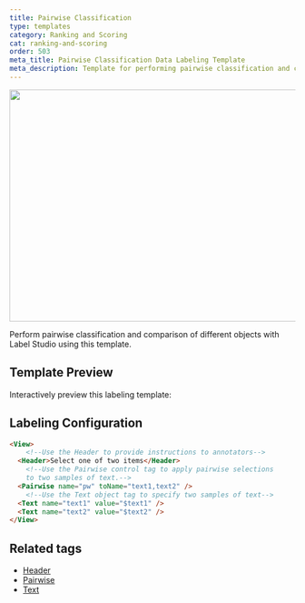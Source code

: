 ```yaml
---
title: Pairwise Classification
type: templates
category: Ranking and Scoring
cat: ranking-and-scoring
order: 503
meta_title: Pairwise Classification Data Labeling Template
meta_description: Template for performing pairwise classification and comparison tasks with Label Studio for your machine learning and data science projects.
---
```


<img src="/images/templates/pairwise-classification.png" alt="" class="gif-border" width="552px" height="408px" />

Perform pairwise classification and comparison of different objects with Label Studio using this template.

## Template Preview

Interactively preview this labeling template:

<div id="main-preview"></div>

## Labeling Configuration

```html
<View>
    <!--Use the Header to provide instructions to annotators-->
  <Header>Select one of two items</Header>
    <!--Use the Pairwise control tag to apply pairwise selections
    to two samples of text.-->
  <Pairwise name="pw" toName="text1,text2" />
    <!--Use the Text object tag to specify two samples of text-->
  <Text name="text1" value="$text1" />
  <Text name="text2" value="$text2" />
</View>
```

## Related tags
- [Header](/tags/header.html)
- [Pairwise](/tags/pairwise.html)
- [Text](tags/text.html)

